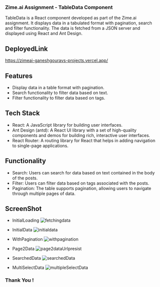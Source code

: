 ### Zime.ai Assignment - TableData Component

TableData is a React component developed as part of the Zime.ai assignment. It displays data in a tabulated format with pagination, search and filter  functionality. The data is fetched from a JSON server and displayed using React and Ant Design.

## DeployedLink
https://zimeai-ganeshgouravs-projects.vercel.app/
## Features
* Display data in a table format with pagination.
* Search functionality to filter data based on text.
* Filter functionality to filter data based on tags.

## Tech Stack
* React: A JavaScript library for building user interfaces.
* Ant Design (antd): A React UI library with a set of high-quality components and demos for building rich, interactive user interfaces.
* React Router: A routing library for React that helps in adding navigation to single-page applications.

## Functionality
* Search: Users can search for data based on text contained in the body of the posts.
* Filter: Users can filter data based on tags associated with the posts.
* Pagination: The table supports pagination, allowing users to navigate through multiple pages of data.

## ScreenShot

* InitialLoading
![fetchingdata](https://github.com/GaneshGourav/zime.ai/assets/119353884/03dc11d8-9bd4-43bb-a8b5-65d5bd0d693c)


* InitialData
![initialdata](https://github.com/GaneshGourav/zime.ai/assets/119353884/204f96ec-a287-46ca-9966-faea37a17f4c)

* WithPagination
![withpagination](https://github.com/GaneshGourav/zime.ai/assets/119353884/ad2d2e86-bd93-4e69-841b-ddcd38408fa5)

* Page2Data
![page2dataUrlpresist](https://github.com/GaneshGourav/zime.ai/assets/119353884/bc8bab19-e24b-4c7d-833c-a64133863934)

* SearchedData
![searchedData](https://github.com/GaneshGourav/zime.ai/assets/119353884/5a444367-a793-409a-852b-a18cbedb006c)

* MultiSelectData
![multipleSelectData](https://github.com/GaneshGourav/zime.ai/assets/119353884/b27274bf-5461-4c93-91a2-cab944706833)



### Thank You !
